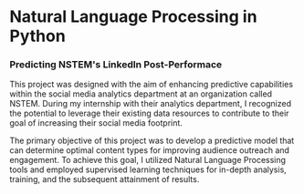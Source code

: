 # Natural Language Processing in Python
### Predicting NSTEM's LinkedIn Post-Performace

This project was designed with the aim of enhancing predictive capabilities within the social media analytics department at an organization called NSTEM. During my internship with their analytics department, I recognized the potential to leverage their existing data resources to contribute to their goal of increasing their social media footprint. 

The primary objective of this project was to develop a predictive model that can determine optimal content types for improving audience outreach and engagement. To achieve this goal, I utilized Natural Language Processing tools and employed supervised learning techniques for in-depth analysis, training, and the subsequent attainment of results.
